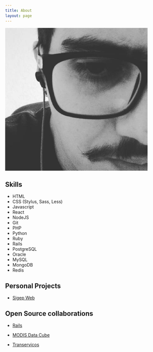 ```yaml
---
title: About
layout: page
---
```


![Profile Image](/public/profile.jpg)

## Skills

* HTML
* CSS (Stylus, Sass, Less)
* Javascript
* React
* NodeJS
* Git
* PHP
* Python
* Ruby
* Rails
* PostgreSQL
* Oracle
* MySQL
* MongoDB
* Redis

## Personal Projects

<ul>
  <li><a href="https://github.com/marceloperini/sigep_web" target="_blank">Sigep Web</a></li>
</ul>

## Open Source collaborations

<ul>
  <li><a href="https://github.com/rails/rails/pulls?q=is%3Apr+author%3Amarceloperini+is%3Aclosed+review%3Anone" target="_blank">Rails</a></li>
</ul>

<ul>
  <li><a href="https://github.com/lapig-ufg/mdc/graphs/contributors" target="_blank">MODIS Data Cube</a></li>
</ul>

<ul>
  <li><a href="https://github.com/juuh42dias/transervicos/pulls?q=is%3Apr+author%3Amarceloperini+is%3Aclosed" target="_blank">Transervicos</a></li>
</ul>
